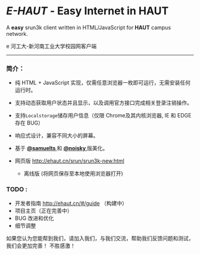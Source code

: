 
# *E-HAUT*  - Easy Internet in HAUT
A  **easy** srun3k client written in HTML/JavaScript for **HAUT** campus network.

e 河工大-新河南工业大学校园网客户端

-------

### 简介：
 -  纯 HTML + JavaScript 实现，仅需任意浏览器一枚即可运行，无需安装任何运行时。
 
 - 支持动态获取用户状态并且显示，以及调用官方接口完成相关登录注销操作。
 
 - 支持`Localstorage`储存用户信息（仅限 Chrome及其内核浏览器, IE 和 EDGE 存在 BUG）

 - 响应式设计，兼容不同大小的屏幕。

 - 基于 <a href="https://github.com/samuelts/srun3k-client/"><b><font>@samuelts </font></b></a> 和 <a href="https://github.com/noisky/srun3k-sb-client/"><b><font>@noisky </font></b></a> 版美化。

 - 网页版 http://ehaut.cn/srun/srun3k-new.html

 	- 离线版 (将网页保存至本地使用浏览器打开)

### TODO :
  - 开发者指南 http://ehaut.cn/#/guide （构建中）
  - 项目主页（正在完善中）
  - BUG 改进和优化
  - 细节调整
  
如果您认为您能帮到我们，请加入我们，与我们交流，帮助我们反馈问题和测试，我们会更加完善！
不胜感激！
